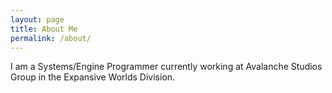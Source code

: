 ```yaml
---
layout: page
title: About Me
permalink: /about/
---
```


I am a Systems/Engine Programmer currently working at Avalanche Studios Group in the Expansive Worlds Division.